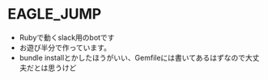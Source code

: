 # EAGLE_JUMP
- Rubyで動くslack用のbotです
- お遊び半分で作っています。
- bundle installとかしたほうがいい、Gemfileには書いてあるはずなので大丈夫だとは思うけど
